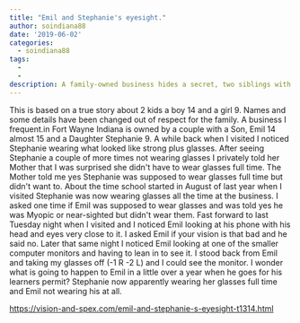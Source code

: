 ```yaml
---
title: "Emil and Stephanie's eyesight."
author: soindiana88
date: '2019-06-02'
categories:
  - soindiana88
tags:
  - 
  - 
description: A family-owned business hides a secret, two siblings with poor vision, one embracing glasses, the other refusing.
---
```

This is based on a true story about 2 kids a boy 14 and a girl 9. Names and some details have been changed out of respect for the family. A business I frequent.in Fort Wayne Indiana is owned by a couple with a Son, Emil 14 almost 15 and a Daughter Stephanie 9. A while back when I visited I noticed Stephanie wearing what looked like strong plus glasses. After seeing Stephanie a couple of more times not wearing glasses I privately told her Mother that I was surprised she didn't have to wear glasses full time. The Mother told me yes Stephanie was supposed to wear glasses full time but didn't want to. About the time school started in August of last year when I visited Stephanie was now wearing glasses all the time at the business. I asked one time if Emil was supposed to wear glasses and was told yes he was Myopic or near-sighted but didn't wear them. Fast forward to last Tuesday night when I visited and I noticed Emil looking at his phone with his head and eyes very close to it. I asked Emil if your vision is that bad and he said no. Later that same night I noticed Emil looking at one of the smaller computer monitors and having to lean in to see it. I stood back from Emil and taking my glasses off (-1 R -2 L) and I could see the monitor. I wonder what is going to happen to Emil in a little over a year when he goes for his learners permit? Stephanie now apparently wearing her glasses full time and Emil not wearing his at all.

https://vision-and-spex.com/emil-and-stephanie-s-eyesight-t1314.html